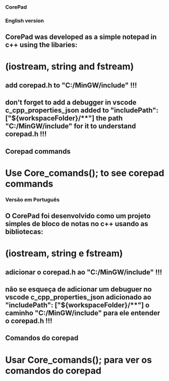 ### CorePad

### English version

## CorePad was developed as a simple notepad in c++ using the libaries:

# (iostream, string and fstream)

## add corepad.h to "C:/MinGW/include" !!!

## don't forget to add a debugger in vscode c_cpp_properties_json added to "includePath": ["${workspaceFolder}/**"] the path "C:/MinGW/include" for it to understand corepad.h !!!


## Corepad commands

# Use Core_comands(); to see corepad commands

### Versão em Português

## O CorePad foi desenvolvido como um projeto simples de bloco de notas no c++ usando as bibliotecas:

# (iostream, string e fstream)
## adicionar o corepad.h ao "C:/MinGW/include" !!!
## não se esqueça de adicionar um debuguer no vscode c_cpp_properties_json adicionado ao "includePath": ["${workspaceFolder}/**"] o caminho "C:/MinGW/include" para ele entender o corepad.h !!!



## Comandos do corepad

# Usar Core_comands(); para ver os comandos do corepad

